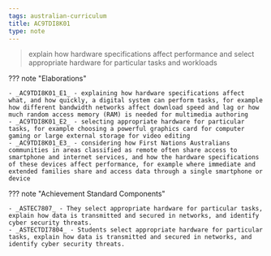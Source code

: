```yaml
---
tags: australian-curriculum
title: AC9TDI8K01
type: note
---
```

> explain how hardware specifications affect performance and select appropriate hardware for particular tasks and workloads

??? note "Elaborations"

	- _AC9TDI8K01_E1_ - explaining how hardware specifications affect what, and how quickly, a digital system can perform tasks, for example how different bandwidth networks affect download speed and lag or how much random access memory (RAM) is needed for multimedia authoring
	- _AC9TDI8K01_E2_ - selecting appropriate hardware for particular tasks, for example choosing a powerful graphics card for computer gaming or large external storage for video editing
	- _AC9TDI8K01_E3_ - considering how First Nations Australians communities in areas classified as remote often share access to smartphone and internet services, and how the hardware specifications of these devices affect performance, for example where immediate and extended families share and access data through a single smartphone or device
??? note "Achievement Standard Components"

	- _ASTEC7807_ - They select appropriate hardware for particular tasks, explain how data is transmitted and secured in networks, and identify cyber security threats.
	- _ASTECTDI7804_ - Students select appropriate hardware for particular tasks, explain how data is transmitted and secured in networks, and identify cyber security threats.